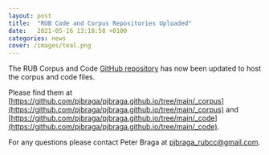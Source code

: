 ```yaml
---
layout: post
title:  "RUB Code and Corpus Repositories Uploaded"
date:   2021-05-16 13:18:58 +0100
categories: news
cover: /images/teal.png
---
```

The RUB Corpus and Code [GitHub repository]() has now been updated to host the corpus and code files. 

Please find them at [https://github.com/pjbraga/pjbraga.github.io/tree/main/_corpus](https://github.com/pjbraga/pjbraga.github.io/tree/main/_corpus) and [https://github.com/pjbraga/pjbraga.github.io/tree/main/_code](https://github.com/pjbraga/pjbraga.github.io/tree/main/_code).

For any questions please contact Peter Braga at pjbraga_rubcc@gmail.com.
